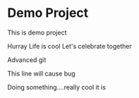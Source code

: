 # Demo Project

This is demo project

Hurray Life is cool Let's celebrate together

Advanced git

This line will cause bug


Doing something....really cool it is